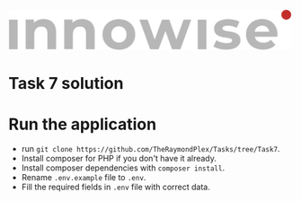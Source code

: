 ![Innowise Group Logo](public/images/inno-logo.png)
# Task 7 solution

# Run the application
- run `git clone https://github.com/TheRaymondPlex/Tasks/tree/Task7`.
- Install composer for PHP if you don't have it already.
- Install composer dependencies with `composer install`.
- Rename `.env.example` file to `.env`.
- Fill the required fields in `.env` file with correct data.